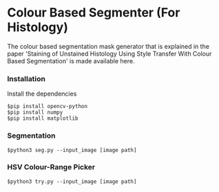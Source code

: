 # Colour Based Segmenter (For Histology)
The colour based segmentation mask generator that is explained in the paper 'Staining of Unstained Histology Using Style Transfer With Colour Based Segmentation' is made available here.

### Installation
Install the dependencies
```
$pip install opencv-python
$pip install numpy
$pip install matplotlib
```

### Segmentation
```
$python3 seg.py --input_image [image path]
```

### HSV Colour-Range Picker
```
$python3 try.py --input_image [image path]
```
